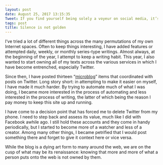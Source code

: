 ```yaml
---
layout: post
date: August 25, 2017 13:15:35
Tweet: If you find yourself being solely a voyeur on social media, it’s time to assess its value.
tags: post
title: Silence is not golden
---
```


I’ve tried a lot of different things across the many permutations of my own Internet spaces. Often to keep things interesting, I have added features or attempted daily, weekly, or monthly series-type writings. Almost always, at the beginning of the year, I attempt to keep a writing habit. This year, I also wanted to start owning all of my texts across the various services in which I have become entrenched, especially Twitter.

Since then, I have posted thirteen “[microblog][1]” items that coordinated with posts on Twitter. Long story short: in attempting to make it easier on myself, I have made it much harder. By trying to automate much of what I was doing, I became more interested in the process of automating and less interested in the process of writing, the latter of which being the reason I pay money to keep this site up and running.

I have come to a decision point that has forced me to delete Twitter from my phone. I need to step back and assess its value, much like I did with Facebook awhile ago. I still hold these accounts and they come in handy periodically, but I started to become more of a watcher and less of a creator. Among many other things, I became petrified that I would post something there and forget to give it context here or vice versa.

While the blog is a dying art form to many around the web, we are on the cusp of what may be its renaissance: knowing that more and more of what a person puts onto the web is not owned by them.

[1]:	https://engineeredeloquence.com/tagged/microblog